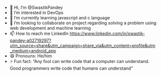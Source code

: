- 👋 Hi, I’m @SwastikPandey
- 👀 I’m interested in DevOps
- 🌱 I’m currently learning javascript and c language 
- 💞️ I’m looking to collaborate on project regarding solving a problem using web development and machine learning 
- 📫 How to reach me LinkedIn https://www.linkedin.com/in/swastik-pandey-a02719297?utm_source=share&utm_campaign=share_via&utm_content=profile&utm_medium=android_app
- 😄 Pronouns: He/him
- ⚡ Fun fact:  “Any fool can write code that a computer can understand. Good programmers write code that humans can understand”

<!---
SwastikPandey1024/SwastikPandey1024 is a ✨ special ✨ repository because its `README.md` (this file) appears on your GitHub profile.
You can click the Preview link to take a look at your changes.
--->
